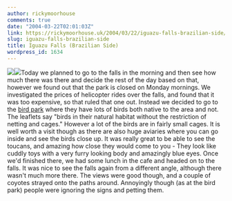 ```yaml
---
author: rickymoorhouse
comments: true
date: "2004-03-22T02:01:03Z"
link: https://rickymoorhouse.uk/2004/03/22/iguazu-falls-brazilian-side/
slug: iguazu-falls-brazilian-side
title: Iguazu Falls (Brazilian Side)
wordpress_id: 1634
---
```


![](/resize.asp?width=250&path=/ricky/blogfiles/toucan.jpg)![](/resize.asp?width=150&path=/ricky/blogfiles/greenparrot.jpg)Today we planned to go to the falls in the morning and then see how much there was there and decide the rest of the day based on that, however we found out that the park is closed on Monday mornings. We investigated the prices of helicopter rides over the falls, and found that it was too expensive, so that ruled that one out. Instead we decided to go to the [bird park](http://www.parquedasaves.com.br) where they have lots of birds both native to the area and not. The leaflets say "birds in their natural habitat without the restriction of netting and cages." However a lot of the birds are in fairly small cages. It is well worth a visit though as there are also huge aviaries where you can go inside and see the birds close up. It was really great to be able to see the toucans, and amazing how close they would come to you - They look like cuddly toys with a very furry looking body and amazingly blue eyes. Once we'd finished there, we had some lunch in the cafe and headed on to the falls. It was nice to see the falls again from a different angle, although there wasn't much more there. The views were good though, and a couple of coyotes strayed onto the paths around. Annoyingly though (as at the bird park) people were ignoring the signs and petting them.
